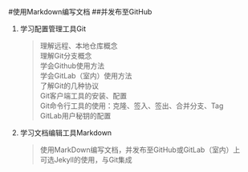 #使用Markdown编写文档
##并发布至GitHub

1. 学习配置管理工具Git
    > 理解远程、本地仓库概念  
    > 理解Git分支概念  
    > 学会Github使用方法  
    > 学会GitLab（室内）使用方法  
    > 了解Git的几种协议  
    > Git客户端工具的安装、配置  
    > Git命令行工具的使用：克隆、签入、签出、合并分支、Tag  
    > GitLab用户秘钥的配置
2. 学习文档编辑工具Markdown
    > 使用MarkDown编写文档，并发布至GitHub或GitLab（室内）上  
    > 可选Jekyll的使用，与Git集成

